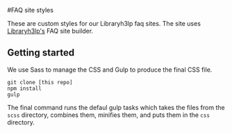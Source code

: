 #FAQ site styles

These are custom styles for our Libraryh3lp faq sites. The site uses [Libraryh3lp's](https://us.libraryh3lp.com/) FAQ site builder.

## Getting started

We use Sass to manage the CSS and Gulp to produce the final CSS file.

```
git clone [this repo]
npm install
gulp
```

The final command runs the defaul gulp tasks which takes the files from the `scss` directory, combines them, minifies them, and puts them in the `css` directory.
